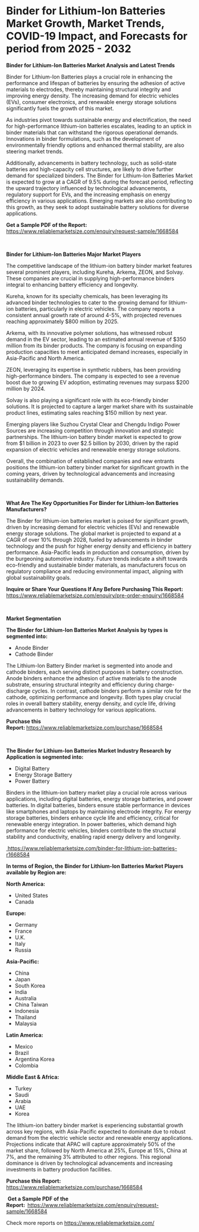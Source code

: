 <p><h1>Binder for Lithium-Ion Batteries Market Growth, Market Trends, COVID-19 Impact, and Forecasts for period from 2025 - 2032</h1></p><p><strong>Binder for Lithium-Ion Batteries Market Analysis and Latest Trends</strong></p>
<p><p>Binder for Lithium-Ion Batteries plays a crucial role in enhancing the performance and lifespan of batteries by ensuring the adhesion of active materials to electrodes, thereby maintaining structural integrity and improving energy density. The increasing demand for electric vehicles (EVs), consumer electronics, and renewable energy storage solutions significantly fuels the growth of this market. </p><p>As industries pivot towards sustainable energy and electrification, the need for high-performance lithium-ion batteries escalates, leading to an uptick in binder materials that can withstand the rigorous operational demands. Innovations in binder formulations, such as the development of environmentally friendly options and enhanced thermal stability, are also steering market trends. </p><p>Additionally, advancements in battery technology, such as solid-state batteries and high-capacity cell structures, are likely to drive further demand for specialized binders. The Binder for Lithium-Ion Batteries Market is expected to grow at a CAGR of 9.5% during the forecast period, reflecting the upward trajectory influenced by technological advancements, regulatory support for EVs, and the increasing emphasis on energy efficiency in various applications. Emerging markets are also contributing to this growth, as they seek to adopt sustainable battery solutions for diverse applications.</p></p>
<p><strong>Get a Sample PDF of the Report:&nbsp;</strong> <a href="https://www.reliablemarketsize.com/enquiry/request-sample/1668584?utm_campaign=1845&utm_medium=2&utm_source=Github&utm_content=ia&utm_term=14022025&utm_id=binder-for-lithium-ion-batteries">https://www.reliablemarketsize.com/enquiry/request-sample/1668584</a></p>
<p>&nbsp;</p>
<p><strong>Binder for Lithium-Ion Batteries Major Market Players</strong></p>
<p><p>The competitive landscape of the lithium-ion battery binder market features several prominent players, including Kureha, Arkema, ZEON, and Solvay. These companies are crucial in supplying high-performance binders integral to enhancing battery efficiency and longevity.</p><p>Kureha, known for its specialty chemicals, has been leveraging its advanced binder technologies to cater to the growing demand for lithium-ion batteries, particularly in electric vehicles. The company reports a consistent annual growth rate of around 4-5%, with projected revenues reaching approximately $800 million by 2025.</p><p>Arkema, with its innovative polymer solutions, has witnessed robust demand in the EV sector, leading to an estimated annual revenue of $350 million from its binder products. The company is focusing on expanding production capacities to meet anticipated demand increases, especially in Asia-Pacific and North America. </p><p>ZEON, leveraging its expertise in synthetic rubbers, has been providing high-performance binders. The company is expected to see a revenue boost due to growing EV adoption, estimating revenues may surpass $200 million by 2024.</p><p>Solvay is also playing a significant role with its eco-friendly binder solutions. It is projected to capture a larger market share with its sustainable product lines, estimating sales reaching $150 million by next year.</p><p>Emerging players like Suzhou Crystal Clear and Chengdu Indigo Power Sources are increasing competition through innovation and strategic partnerships. The lithium-ion battery binder market is expected to grow from $1 billion in 2023 to over $2.5 billion by 2030, driven by the rapid expansion of electric vehicles and renewable energy storage solutions.</p><p>Overall, the combination of established companies and new entrants positions the lithium-ion battery binder market for significant growth in the coming years, driven by technological advancements and increasing sustainability demands.</p></p>
<p>&nbsp;</p>
<p><strong>What Are The Key Opportunities For Binder for Lithium-Ion Batteries Manufacturers?</strong></p>
<p><p>The Binder for lithium-ion batteries market is poised for significant growth, driven by increasing demand for electric vehicles (EVs) and renewable energy storage solutions. The global market is projected to expand at a CAGR of over 10% through 2028, fueled by advancements in binder technology and the push for higher energy density and efficiency in battery performance. Asia-Pacific leads in production and consumption, driven by the burgeoning automotive industry. Future trends indicate a shift towards eco-friendly and sustainable binder materials, as manufacturers focus on regulatory compliance and reducing environmental impact, aligning with global sustainability goals.</p></p>
<p><strong>Inquire or Share Your Questions If Any Before Purchasing This Report:</strong> <a href="https://www.reliablemarketsize.com/enquiry/pre-order-enquiry/1668584?utm_campaign=1845&utm_medium=2&utm_source=Github&utm_content=ia&utm_term=14022025&utm_id=binder-for-lithium-ion-batteries">https://www.reliablemarketsize.com/enquiry/pre-order-enquiry/1668584</a></p>
<p>&nbsp;</p>
<p><strong>Market Segmentation</strong></p>
<p><strong>The Binder for Lithium-Ion Batteries Market Analysis by types is segmented into:</strong></p>
<p><ul><li>Anode Binder</li><li>Cathode Binder</li></ul></p>
<p><p>The Lithium-Ion Battery Binder market is segmented into anode and cathode binders, each serving distinct purposes in battery construction. Anode binders enhance the adhesion of active materials to the anode substrate, ensuring structural integrity and efficiency during charge-discharge cycles. In contrast, cathode binders perform a similar role for the cathode, optimizing performance and longevity. Both types play crucial roles in overall battery stability, energy density, and cycle life, driving advancements in battery technology for various applications.</p></p>
<p><strong>Purchase this Report:&nbsp;</strong><a href="https://www.reliablemarketsize.com/purchase/1668584?utm_campaign=1845&utm_medium=2&utm_source=Github&utm_content=ia&utm_term=14022025&utm_id=binder-for-lithium-ion-batteries">https://www.reliablemarketsize.com/purchase/1668584</a></p>
<p>&nbsp;</p>
<p><strong>The Binder for Lithium-Ion Batteries Market Industry Research by Application is segmented into:</strong></p>
<p><ul><li>Digital Battery</li><li>Energy Storage Battery</li><li>Power Battery</li></ul></p>
<p><p>Binders in the lithium-ion battery market play a crucial role across various applications, including digital batteries, energy storage batteries, and power batteries. In digital batteries, binders ensure stable performance in devices like smartphones and laptops by maintaining electrode integrity. For energy storage batteries, binders enhance cycle life and efficiency, critical for renewable energy integration. In power batteries, which demand high performance for electric vehicles, binders contribute to the structural stability and conductivity, enabling rapid energy delivery and longevity.</p></p>
<p><a href="https://www.reliablemarketsize.com/binder-for-lithium-ion-batteries-r1668584?utm_campaign=1845&utm_medium=2&utm_source=Github&utm_content=ia&utm_term=14022025&utm_id=binder-for-lithium-ion-batteries">&nbsp;https://www.reliablemarketsize.com/binder-for-lithium-ion-batteries-r1668584</a></p>
<p><strong>In terms of Region, the Binder for Lithium-Ion Batteries Market Players available by Region are:</strong></p>
<p>
    <p> <strong> North America: </strong>
        <ul>
            <li>United States</li>
            <li>Canada</li>
        </ul>
        </p> 
    <p> <strong> Europe: </strong>
        <ul>
            <li>Germany</li>
            <li>France</li>
            <li>U.K.</li>
            <li>Italy</li>
            <li>Russia</li>
        </ul>
        </p> 
    <p> <strong> Asia-Pacific: </strong>
        <ul>
            <li>China</li>
            <li>Japan</li>
            <li>South Korea</li>
            <li>India</li>
            <li>Australia</li>
            <li>China Taiwan</li>
            <li>Indonesia</li>
            <li>Thailand</li>
            <li>Malaysia</li>
        </ul>
        </p> 
    <p> <strong> Latin America: </strong>
        <ul>
            <li>Mexico</li>
            <li>Brazil</li>
            <li>Argentina Korea</li>
            <li>Colombia</li>
        </ul>
        </p> 
    <p> <strong> Middle East & Africa: </strong>
        <ul>
            <li>Turkey</li>
            <li>Saudi</li>
            <li>Arabia</li>
            <li>UAE</li>
            <li>Korea</li>
        </ul>
    </p>
    </p>
<p><p>The lithium-ion battery binder market is experiencing substantial growth across key regions, with Asia-Pacific expected to dominate due to robust demand from the electric vehicle sector and renewable energy applications. Projections indicate that APAC will capture approximately 50% of the market share, followed by North America at 25%, Europe at 15%, China at 7%, and the remaining 3% attributed to other regions. This regional dominance is driven by technological advancements and increasing investments in battery production facilities.</p></p>
<p><strong>Purchase this Report: </strong><a href="https://www.reliablemarketsize.com/purchase/1668584?utm_campaign=1845&utm_medium=2&utm_source=Github&utm_content=ia&utm_term=14022025&utm_id=binder-for-lithium-ion-batteries">https://www.reliablemarketsize.com/purchase/1668584</a></p>
<p>&nbsp;<strong>Get a Sample PDF of the Report:&nbsp;&nbsp;</strong><a href="https://www.reliablemarketsize.com/enquiry/request-sample/1668584?utm_campaign=1845&utm_medium=2&utm_source=Github&utm_content=ia&utm_term=14022025&utm_id=binder-for-lithium-ion-batteries">https://www.reliablemarketsize.com/enquiry/request-sample/1668584</a></p>
<p><strong></strong></p>
<p>Check more reports on <a href="https://www.reliablemarketsize.com/?utm_campaign=1845&utm_medium=2&utm_source=Github&utm_content=ia&utm_term=14022025&utm_id=binder-for-lithium-ion-batteries">https://www.reliablemarketsize.com/</a></p>